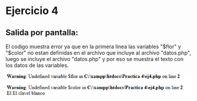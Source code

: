 # Ejercicio 4

## Salida por pantalla:
El codigo muestra error ya que en la primera linea las variables "$flor" y "$color" no estan definidas en el archivo que incluye al archivo "datos.php", luego se incluye el archivo "datos.php" y por eso se muestra el texto con los datos de las variables.

![alt text](image.png)